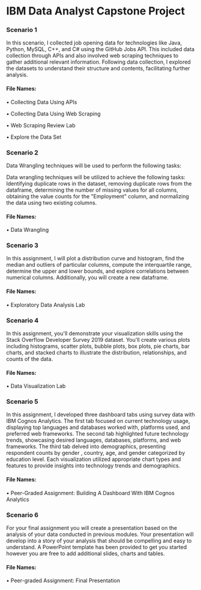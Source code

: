 # IBM Data Analyst Capstone Project

### Scenario 1
In this scenario, I collected job opening data for technologies like Java, Python, MySQL, C++, and C# using the GitHub Jobs API.
This included data collection through APIs and also involved web scraping techniques to gather additional relevant information. 
Following data collection, I explored the datasets to understand their structure and contents, facilitating further analysis.

#### File Names:

•	Collecting Data Using APIs

•	Collecting Data Using Web Scraping

•	Web Scraping Review Lab

•	Explore the Data Set


### Scenario 2

Data Wrangling techniques will be used to perform the following tasks:

Data wrangling techniques will be utilized to achieve the following tasks: Identifying duplicate rows in the dataset, 
removing duplicate rows from the dataframe, determining the number of missing values for all columns, 
obtaining the value counts for the "Employment" column, and normalizing the data using two existing columns. 

#### File Names:

• Data Wrangling


### Scenario 3

In this assignment, I will plot a distribution curve and histogram, find the median and outliers of particular columns, 
compute the interquartile range, determine the upper and lower bounds, and explore correlations between numerical columns. 
Additionally, you will create a new dataframe.

#### File Names:

• Exploratory Data Analysis Lab


### Scenario 4

In this assignment, you'll demonstrate your visualization skills using the Stack Overflow Developer Survey 2019 dataset.
You'll create various plots including histograms, scatter plots, bubble plots, box plots, pie charts, bar charts, 
and stacked charts to illustrate the distribution, relationships, and counts of the data.

#### File Names:

• Data Visualization Lab


### Scenario 5

In this assignment, I developed three dashboard tabs using survey data with IBM Cognos Analytics. The first tab focused on current technology usage, 
displaying top languages and databases worked with, platforms used, and preferred web frameworks. The second tab highlighted future technology trends, 
showcasing desired languages, databases, platforms, and web frameworks. The third tab delved into demographics, presenting respondent counts by gender
, country, age, and gender categorized by education level. Each visualization utilized appropriate chart types and features to provide insights into technology trends and demographics.

#### File Names: 

• Peer-Graded Assignment: Building A Dashboard With IBM Cognos Analytics

### Scenario 6

For your final assignment you will create a presentation based on the analysis of your data conducted in previous modules. 
Your presentation will develop into a story of your analysis that should be compelling and easy to understand. 
A PowerPoint template has been provided to get you started however you are free to add additional slides, charts and tables.

#### File Names: 

• Peer-graded Assignment: Final Presentation

